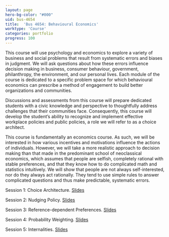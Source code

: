 ```yaml
---
layout: page
hero-bg-color: "#000"
uid: bus-4654
title:  'Bus 4654: Behavioural Economics'
worktype: 'Course'
categories: portfolio
progress: 100
---
```


<p>This course will use psychology and economics to explore a variety of business and social problems that result from systematic errors and biases in judgment.  We will ask questions about how these errors influence decision making in business, consumer behaviour, government, philanthropy, the environment, and our personal lives.  Each module of the course is dedicated to a specific problem space for which behavioural economics can prescribe a method of engagement to build better organizations and communities. </p>

<p>Discussions and assessments from this course will prepare dedicated students with a civic knowledge and perspective to thoughtfully address challenges that their communities face.  Consequently, this course will develop the student’s ability to recognize and implement effective workplace policies and public policies, a role we will refer to as a choice architect. </p>

<p>This course is fundamentally an economics course. As such, we will be interested in how various incentives and motivations influence the actions of individuals. However, we will take a more realistic approach to decision making than that made in the predominant school of neoclassical economics, which assumes that people are selfish, completely rational with stable preferences, and that they know how to do complicated math and statistics intuitively. We will show that people are not always self-interested, nor do they always act rationally. They tend to use simple rules to answer complicated questions and thus make predictable, systematic errors.</p>

Session 1: Choice Architecture. [Slides](https://josh-r-foster.github.io/courses/bus-4654/lectures/session-1.html)

Session 2: Nudging Policy. [Slides](https://josh-r-foster.github.io/courses/bus-4654/lectures/session-2.html)

Session 3: Reference-dependent Preferences. [Slides](https://josh-r-foster.github.io/courses/bus-4654/lectures/session-3.html)

Session 4: Probability Weighting. [Slides](https://josh-r-foster.github.io/courses/bus-4654/lectures/session-4.html)

Session 5: Internalities. [Slides](https://josh-r-foster.github.io/courses/bus-4654/lectures/session-5.html)


